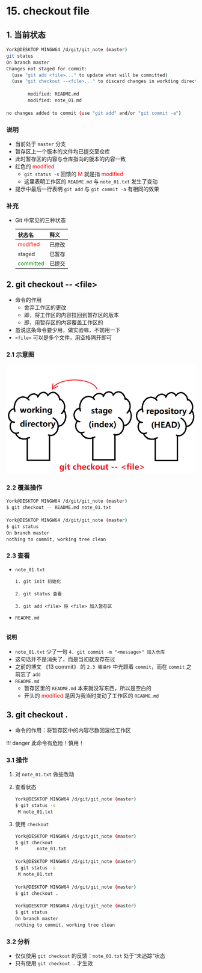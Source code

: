 # 15. checkout file

## 1. 当前状态

```bash
York@DESKTOP MINGW64 /d/git/git_note (master)
git status
On branch master
Changes not staged for commit:
  (use "git add <file>..." to update what will be committed)
  (use "git checkout --<file>..." to discard changes in workding directory)

        modified: README.md
        modified: note_01.md

no changes added to commit (use "git add" and/or "git commit -a")
```

### 说明

- 当前处于 `master` 分支
- 暂存区上一个版本的文件均已提交至仓库
- 此时暂存区的内容与仓库指向的版本的内容一致
- 红色的 <font color="red">modified</font>
    - `git status -s` 回馈的 <font color="red">M</font> 就是指 <font color="red">modified</font>
    - 这里表明工作区的 `README.md` 与 `note_01.txt` 发生了变动
- 提示中最后一行表明 `git add` 与 `git commit -a` 有相同的效果

### 补充

- Git 中常见的三种状态
  
    | 状态名 | 释义 |
    | :--- | :--- |
    | <font color="red">modified</font>    | 已修改 |
    | staged                               | 已暂存 |
    | <font color="green">committed</font> | 已提交 |

## 2. git checkout \-\- <file\>

- 命令的作用
    - 舍弃工作区的更改
    - 即，将工作区的内容拉回到暂存区的版本
    - 即，用暂存区的内容覆盖工作区的
- 虽说这条命令要少用，做实验嘛，不妨用一下
- `<file>` 可以是多个文件，用空格隔开即可

### 2.1 示意图

![](.\imgs\15-01_checkout_file_sketch_map.png)

### 2.2 覆盖操作

```bash
York@DESKTOP MINGW64 /d/git/git_note (master)
$ git checkout -- README.md note_01.txt

York@DESKTOP MINGW64 /d/git/git_note (master)
$ git status
On branch master
nothing to commit, working tree clean
```

### 2.3 查看

- `note_01.txt`

    ```
    1. git init 初始化

    2. git status 查看

    3. git add <file> 将 <file> 加入暂存区

    ```

- `README.md`

    ```

    ```

#### 说明

- `note_01.txt` 少了一句 `4. git commit -m "<message>" 加入仓库`
- 这句话并不是消失了，而是当初就没存在过
- 之前的博文 《13 commit》 的 `2.3 骚操作` 中光顾着 `commit`，而在 `commit` 之前忘了 `add`
- `README.md`
    - 暂存区里的 `README.md` 本来就没写东西，所以是空白的
    - 开头的 <font color="red">modified</font> 是因为我当时变动了工作区的 `README.md`

## 3. git checkout \.

- 命令的作用：将暂存区中的内容尽数回滚给工作区

!!! danger
    此命令有危险！慎用！

### 3.1 操作

1. 对 `note_01.txt` 做些改动
2. 查看状态

    ```bash
    York@DESKTOP MINGW64 /d/git/git_note (master)
    $ git status -s
     M note_01.txt
    ```

3. 使用 `checkout`

    ```bash
    York@DESKTOP MINGW64 /d/git/git_note (master)
    $ git checkout
    M       note_01.txt

    York@DESKTOP MINGW64 /d/git/git_note (master)
    $ git status -s
     M note_01.txt

    York@DESKTOP MINGW64 /d/git/git_note (master)
    $ git checkout .

    York@DESKTOP MINGW64 /d/git/git_note (master)
    $ git status
    On branch master
    nothing to commit, working tree clean
    ```

### 3.2 分析

- 仅仅使用 `git checkout` 的反馈：`note_01.txt` 处于“未追踪”状态
- 只有使用 `git checkout .` 才生效
